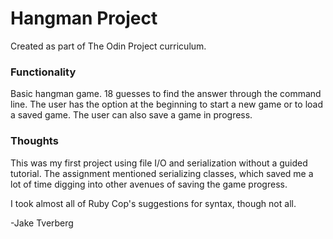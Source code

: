# Hangman Project

Created as part of The Odin Project curriculum.

### Functionality

Basic hangman game. 18 guesses to find the answer through the command line. The user has the option at the beginning to start a new game or to load a saved game. The user can also save a game in progress.

### Thoughts

This was my first project using file I/O and serialization without a guided tutorial. The assignment mentioned serializing classes, which saved me a lot of time digging into other avenues of saving the game progress. 

I took almost all of Ruby Cop's suggestions for syntax, though not all. 

-Jake Tverberg
